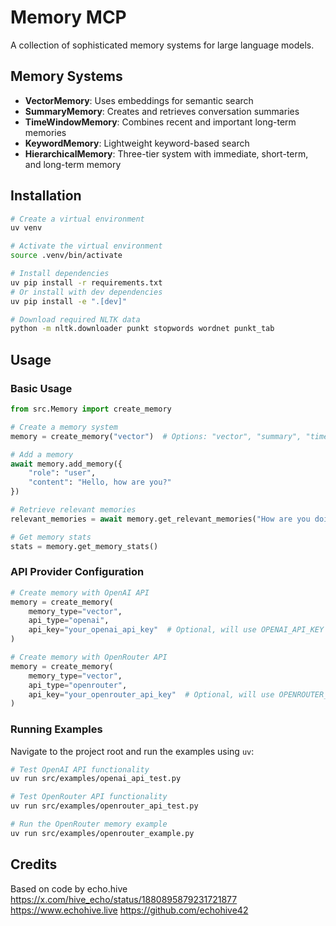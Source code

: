 # Memory MCP

A collection of sophisticated memory systems for large language models.

## Memory Systems

- **VectorMemory**: Uses embeddings for semantic search
- **SummaryMemory**: Creates and retrieves conversation summaries
- **TimeWindowMemory**: Combines recent and important long-term memories
- **KeywordMemory**: Lightweight keyword-based search
- **HierarchicalMemory**: Three-tier system with immediate, short-term, and long-term memory

## Installation

```bash
# Create a virtual environment
uv venv

# Activate the virtual environment
source .venv/bin/activate

# Install dependencies
uv pip install -r requirements.txt
# Or install with dev dependencies
uv pip install -e ".[dev]"

# Download required NLTK data
python -m nltk.downloader punkt stopwords wordnet punkt_tab
```

## Usage

### Basic Usage

```python
from src.Memory import create_memory

# Create a memory system
memory = create_memory("vector")  # Options: "vector", "summary", "timewindow", "keyword", "hierarchical"

# Add a memory
await memory.add_memory({
    "role": "user",
    "content": "Hello, how are you?"
})

# Retrieve relevant memories
relevant_memories = await memory.get_relevant_memories("How are you doing today?")

# Get memory stats
stats = memory.get_memory_stats()
```

### API Provider Configuration

```python
# Create memory with OpenAI API
memory = create_memory(
    memory_type="vector",
    api_type="openai",
    api_key="your_openai_api_key"  # Optional, will use OPENAI_API_KEY from environment if not provided
)

# Create memory with OpenRouter API 
memory = create_memory(
    memory_type="vector",
    api_type="openrouter",
    api_key="your_openrouter_api_key"  # Optional, will use OPENROUTER_API_KEY from environment if not provided
)
```

### Running Examples

Navigate to the project root and run the examples using `uv`:

```bash
# Test OpenAI API functionality
uv run src/examples/openai_api_test.py

# Test OpenRouter API functionality
uv run src/examples/openrouter_api_test.py

# Run the OpenRouter memory example
uv run src/examples/openrouter_example.py
```

## Credits

Based on code by echo.hive
https://x.com/hive_echo/status/1880895879231721877
https://www.echohive.live
https://github.com/echohive42
